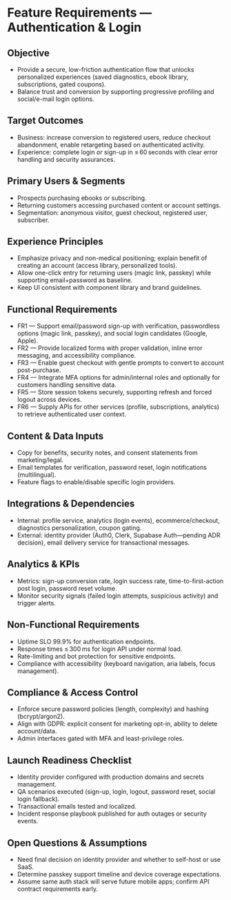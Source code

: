 # Feature Requirements — Authentication & Login

## Objective
- Provide a secure, low-friction authentication flow that unlocks personalized experiences (saved diagnostics, ebook library, subscriptions, gated coupons).
- Balance trust and conversion by supporting progressive profiling and social/e-mail login options.

## Target Outcomes
- Business: increase conversion to registered users, reduce checkout abandonment, enable retargeting based on authenticated activity.
- Experience: complete login or sign-up in ≤ 60 seconds with clear error handling and security assurances.

## Primary Users & Segments
- Prospects purchasing ebooks or subscribing.
- Returning customers accessing purchased content or account settings.
- Segmentation: anonymous visitor, guest checkout, registered user, subscriber.

## Experience Principles
- Emphasize privacy and non-medical positioning; explain benefit of creating an account (access library, personalized tools).
- Allow one-click entry for returning users (magic link, passkey) while supporting email+password as baseline.
- Keep UI consistent with component library and brand guidelines.

## Functional Requirements
- FR1 — Support email/password sign-up with verification, passwordless options (magic link, passkey), and social login candidates (Google, Apple).
- FR2 — Provide localized forms with proper validation, inline error messaging, and accessibility compliance.
- FR3 — Enable guest checkout with gentle prompts to convert to account post-purchase.
- FR4 — Integrate MFA options for admin/internal roles and optionally for customers handling sensitive data.
- FR5 — Store session tokens securely, supporting refresh and forced logout across devices.
- FR6 — Supply APIs for other services (profile, subscriptions, analytics) to retrieve authenticated user context.

## Content & Data Inputs
- Copy for benefits, security notes, and consent statements from marketing/legal.
- Email templates for verification, password reset, login notifications (multilingual).
- Feature flags to enable/disable specific login providers.

## Integrations & Dependencies
- Internal: profile service, analytics (login events), ecommerce/checkout, diagnostics personalization, coupon gating.
- External: identity provider (Auth0, Clerk, Supabase Auth—pending ADR decision), email delivery service for transactional messages.

## Analytics & KPIs
- Metrics: sign-up conversion rate, login success rate, time-to-first-action post login, password reset volume.
- Monitor security signals (failed login attempts, suspicious activity) and trigger alerts.

## Non-Functional Requirements
- Uptime SLO 99.9% for authentication endpoints.
- Response times ≤ 300 ms for login API under normal load.
- Rate-limiting and bot protection for sensitive endpoints.
- Compliance with accessibility (keyboard navigation, aria labels, focus management).

## Compliance & Access Control
- Enforce secure password policies (length, complexity) and hashing (bcrypt/argon2).
- Align with GDPR: explicit consent for marketing opt-in, ability to delete account/data.
- Admin interfaces gated with MFA and least-privilege roles.

## Launch Readiness Checklist
- Identity provider configured with production domains and secrets management.
- QA scenarios executed (sign-up, login, logout, password reset, social login fallback).
- Transactional emails tested and localized.
- Incident response playbook published for auth outages or security events.

## Open Questions & Assumptions
- Need final decision on identity provider and whether to self-host or use SaaS.
- Determine passkey support timeline and device coverage expectations.
- Assume same auth stack will serve future mobile apps; confirm API contract requirements early.

